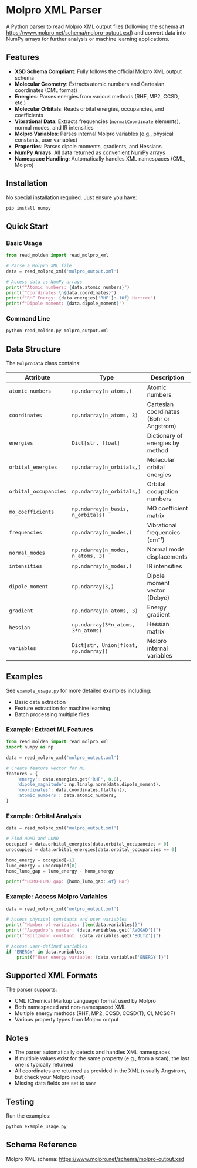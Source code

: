 # Molpro XML Parser

A Python parser to read Molpro XML output files (following the schema at https://www.molpro.net/schema/molpro-output.xsd) and convert data into NumPy arrays for further analysis or machine learning applications.

## Features

- **XSD Schema Compliant**: Fully follows the official Molpro XML output schema
- **Molecular Geometry**: Extracts atomic numbers and Cartesian coordinates (CML format)
- **Energies**: Parses energies from various methods (RHF, MP2, CCSD, etc.)
- **Molecular Orbitals**: Reads orbital energies, occupancies, and coefficients
- **Vibrational Data**: Extracts frequencies (`normalCoordinate` elements), normal modes, and IR intensities
- **Molpro Variables**: Parses internal Molpro variables (e.g., physical constants, user variables)
- **Properties**: Parses dipole moments, gradients, and Hessians
- **NumPy Arrays**: All data returned as convenient NumPy arrays
- **Namespace Handling**: Automatically handles XML namespaces (CML, Molpro)

## Installation

No special installation required. Just ensure you have:
```bash
pip install numpy
```

## Quick Start

### Basic Usage

```python
from read_molden import read_molpro_xml

# Parse a Molpro XML file
data = read_molpro_xml('molpro_output.xml')

# Access data as NumPy arrays
print(f"Atomic numbers: {data.atomic_numbers}")
print(f"Coordinates:\n{data.coordinates}")
print(f"RHF Energy: {data.energies['RHF']:.10f} Hartree")
print(f"Dipole moment: {data.dipole_moment}")
```

### Command Line

```bash
python read_molden.py molpro_output.xml
```

## Data Structure

The `MolproData` class contains:

| Attribute | Type | Description |
|-----------|------|-------------|
| `atomic_numbers` | `np.ndarray(n_atoms,)` | Atomic numbers |
| `coordinates` | `np.ndarray(n_atoms, 3)` | Cartesian coordinates (Bohr or Angstrom) |
| `energies` | `Dict[str, float]` | Dictionary of energies by method |
| `orbital_energies` | `np.ndarray(n_orbitals,)` | Molecular orbital energies |
| `orbital_occupancies` | `np.ndarray(n_orbitals,)` | Orbital occupation numbers |
| `mo_coefficients` | `np.ndarray(n_basis, n_orbitals)` | MO coefficient matrix |
| `frequencies` | `np.ndarray(n_modes,)` | Vibrational frequencies (cm⁻¹) |
| `normal_modes` | `np.ndarray(n_modes, n_atoms, 3)` | Normal mode displacements |
| `intensities` | `np.ndarray(n_modes,)` | IR intensities |
| `dipole_moment` | `np.ndarray(3,)` | Dipole moment vector (Debye) |
| `gradient` | `np.ndarray(n_atoms, 3)` | Energy gradient |
| `hessian` | `np.ndarray(3*n_atoms, 3*n_atoms)` | Hessian matrix |
| `variables` | `Dict[str, Union[float, np.ndarray]]` | Molpro internal variables |

## Examples

See `example_usage.py` for more detailed examples including:
- Basic data extraction
- Feature extraction for machine learning
- Batch processing multiple files

### Example: Extract ML Features

```python
from read_molden import read_molpro_xml
import numpy as np

data = read_molpro_xml('molpro_output.xml')

# Create feature vector for ML
features = {
    'energy': data.energies.get('RHF', 0.0),
    'dipole_magnitude': np.linalg.norm(data.dipole_moment),
    'coordinates': data.coordinates.flatten(),
    'atomic_numbers': data.atomic_numbers,
}
```

### Example: Orbital Analysis

```python
data = read_molpro_xml('molpro_output.xml')

# Find HOMO and LUMO
occupied = data.orbital_energies[data.orbital_occupancies > 0]
unoccupied = data.orbital_energies[data.orbital_occupancies == 0]

homo_energy = occupied[-1]
lumo_energy = unoccupied[0]
homo_lumo_gap = lumo_energy - homo_energy

print(f"HOMO-LUMO gap: {homo_lumo_gap:.4f} Ha")
```

### Example: Access Molpro Variables

```python
data = read_molpro_xml('molpro_output.xml')

# Access physical constants and user variables
print(f"Number of variables: {len(data.variables)}")
print(f"Avogadro's number: {data.variables.get('AVOGAD')}")
print(f"Boltzmann constant: {data.variables.get('BOLTZ')}")

# Access user-defined variables
if 'ENERGY' in data.variables:
    print(f"User energy variable: {data.variables['ENERGY']}")
```

## Supported XML Formats

The parser supports:
- CML (Chemical Markup Language) format used by Molpro
- Both namespaced and non-namespaced XML
- Multiple energy methods (RHF, MP2, CCSD, CCSD(T), CI, MCSCF)
- Various property types from Molpro output

## Notes

- The parser automatically detects and handles XML namespaces
- If multiple values exist for the same property (e.g., from a scan), the last one is typically returned
- All coordinates are returned as provided in the XML (usually Angstrom, but check your Molpro input)
- Missing data fields are set to `None`

## Testing

Run the examples:
```bash
python example_usage.py
```

## Schema Reference

Molpro XML schema: https://www.molpro.net/schema/molpro-output.xsd


